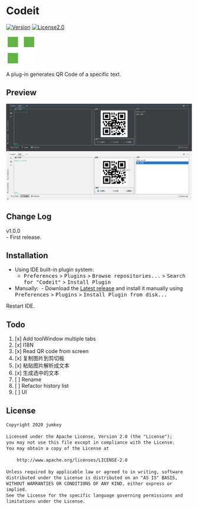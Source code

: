 # Codeit

[![Version](https://img.shields.io/badge/version-1.0.0-green.svg)](https://github.com/jumkey/Codeit/releases/latest)
[![License2.0](https://img.shields.io/badge/license-Apache%202.0-blue.svg)](https://www.apache.org/licenses/LICENSE-2.0.html)

![](src/main/resources/META-INF/pluginIcon.svg)

A plug-in generates QR Code of a specific text.

## Preview

![](preview/pic_001.png)
![](preview/pic_002.png)

## Change Log
v1.0.0<br> - First release.<br>

## Installation
- Using IDE built-in plugin system:
  - <kbd>Preferences</kbd> > <kbd>Plugins</kbd> > <kbd>Browse repositories...</kbd> > <kbd>Search for "Codeit"</kbd> > <kbd>Install Plugin</kbd>
- Manually:
  - Download the [Latest release](https://github.com/jumkey/Codeit/releases/latest) and install it manually using <kbd>Preferences</kbd> > <kbd>Plugins</kbd> > <kbd>Install Plugin from disk...</kbd>
  
Restart IDE.

## Todo
1. [x] Add toolWindow multiple tabs
1. [x] I18N
1. [x] Read QR code from screen
1. [x] 复制图片到剪切板
1. [x] 粘贴图片解析成文本
1. [x] 生成选中的文本
1. [ ] Rename
1. [ ] Refactor history list
1. [ ] UI

## License

    Copyright 2020 jumkey

    Licensed under the Apache License, Version 2.0 (the "License");
    you may not use this file except in compliance with the License.
    You may obtain a copy of the License at

        http://www.apache.org/licenses/LICENSE-2.0

    Unless required by applicable law or agreed to in writing, software
    distributed under the License is distributed on an "AS IS" BASIS,
    WITHOUT WARRANTIES OR CONDITIONS OF ANY KIND, either express or implied.
    See the License for the specific language governing permissions and
    limitations under the License.
